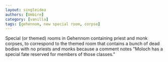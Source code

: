 ```yaml
---
layout: singleidea
authors: [Umbire]
category: [vanilla]
tags: [gehennom, new special room, corpse]
---
```

Special (or themed) rooms in Gehennom containing priest and monk corpses, to
correspond to the themed room that contains a bunch of dead bodies with no
priests and monks because a comment notes "Moloch has a special fate reserved
for members of those classes."
